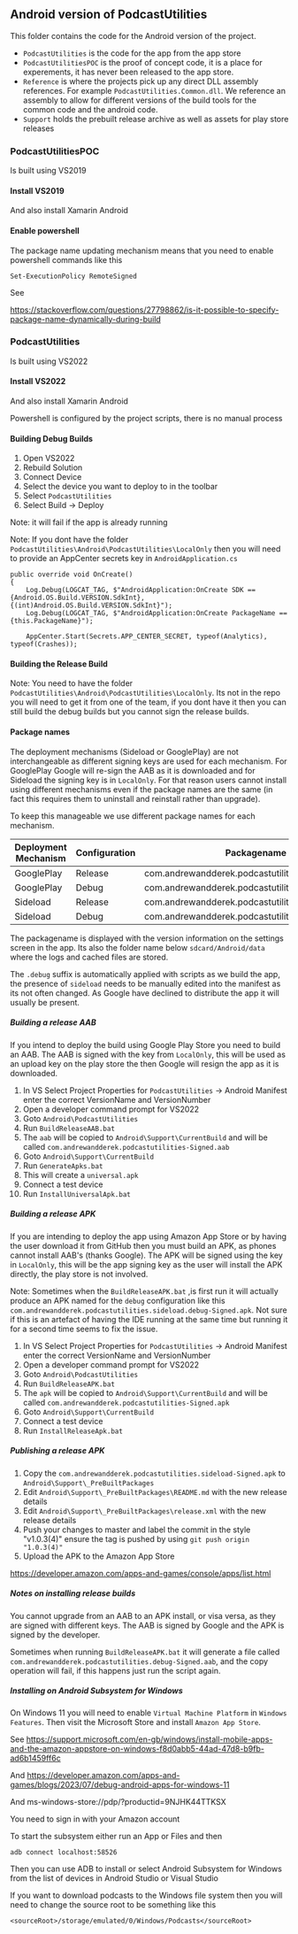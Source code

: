 ## Android version of PodcastUtilities

This folder contains the code for the Android version of the project.

- `PodcastUtilities` is the code for the app from the app store
- `PodcastUtilitiesPOC` is the proof of concept code, it is a place for experements, it has never been released to the app store.
- `Reference` is where the projects pick up any direct DLL assembly references. For example `PodcastUtilities.Common.dll`. We reference an assembly to allow for different versions of the build tools for the common code and the android code.
- `Support` holds the prebuilt release archive as well as assets for play store releases


### PodcastUtilitiesPOC

Is built using VS2019

#### Install VS2019

And also install Xamarin Android

#### Enable powershell

The package name updating mechanism means that you need to enable powershell commands like this

```
Set-ExecutionPolicy RemoteSigned
```

See

https://stackoverflow.com/questions/27798862/is-it-possible-to-specify-package-name-dynamically-during-build


### PodcastUtilities

Is built using VS2022

#### Install VS2022

And also install Xamarin Android

Powershell is configured by the project scripts, there is no manual process

#### Building Debug Builds

1. Open VS2022
1. Rebuild Solution
1. Connect Device
1. Select the device you want to deploy to in the toolbar
1. Select `PodcastUtilities`
1. Select Build -> Deploy

Note: it will fail if the app is already running

Note: If you dont have the folder `PodcastUtilities\Android\PodcastUtilities\LocalOnly` then you will need to provide an AppCenter secrets key in `AndroidApplication.cs`

```
public override void OnCreate()
{
    Log.Debug(LOGCAT_TAG, $"AndroidApplication:OnCreate SDK == {Android.OS.Build.VERSION.SdkInt}, {(int)Android.OS.Build.VERSION.SdkInt}");
    Log.Debug(LOGCAT_TAG, $"AndroidApplication:OnCreate PackageName == {this.PackageName}");

    AppCenter.Start(Secrets.APP_CENTER_SECRET, typeof(Analytics), typeof(Crashes));
```


#### Building the Release Build

Note: You need to have the folder `PodcastUtilities\Android\PodcastUtilities\LocalOnly`. Its not in the repo you will need to get it from one of the team, if you dont have it then you can still build the debug builds but you cannot sign the release builds.

#### Package names

The deployment mechanisms (Sideload or GooglePlay) are not interchangeable as different signing keys are used for each mechanism. For GooglePlay Google will re-sign the AAB as it is downloaded and for Sideload the signing key is in `LocalOnly`. For that reason users cannot install using different mechanisms even if the package names are the same (in fact this requires them to uninstall and reinstall rather than upgrade).

To keep this manageable we use different package names for each mechanism.

| Deployment Mechanism | Configuration | Packagename |
| -------------------- | ------------- | ----------- |
| GooglePlay           | Release       | com.andrewandderek.podcastutilities
| GooglePlay           | Debug         | com.andrewandderek.podcastutilities.debug
| Sideload             | Release       | com.andrewandderek.podcastutilities.sideload
| Sideload             | Debug         | com.andrewandderek.podcastutilities.sideload.debug 

The packagename is displayed with the version information on the settings screen in the app. Its also the folder name below `sdcard/Android/data` where the logs and cached files are stored.

The `.debug` suffix is automatically applied with scripts as we build the app, the presence of `sideload` needs to be manually edited into the manifest as its not often changed. As Google have declined to distribute the app it will usually be present.

##### Building a release AAB

If you intend to deploy the build using Google Play Store you need to build an AAB. The AAB is signed with the key from `LocalOnly`, this will be used as an upload key on the play store the then Google will resign the app as it is downloaded.

1. In VS Select Project Properties for `PodcastUtilities` -> Android Manifest enter the correct VersionName and VersionNumber
1. Open a developer command prompt for VS2022
1. Goto `Android\PodcastUtilities`
1. Run `BuildReleaseAAB.bat`
1. The `aab` will be copied to `Android\Support\CurrentBuild` and will be called `com.andrewandderek.podcastutilities-Signed.aab`
1. Goto `Android\Support\CurrentBuild`
1. Run `GenerateApks.bat`
1. This will create a `universal.apk`
1. Connect a test device
1. Run `InstallUniversalApk.bat`

##### Building a release APK

If you are intending to deploy the app using Amazon App Store or by having the user download it from GitHub then you must build an APK, as phones cannot install AAB's (thanks Google). The APK will be signed using the key in `LocalOnly`, this will be the app signing key as the user will install the APK directly, the play store is not involved. 

Note: Sometimes when the `BuildReleaseAPK.bat` ,is first run it will actually produce an APK named for the `debug` configuration like this `com.andrewandderek.podcastutilities.sideload.debug-Signed.apk`. Not sure if this is an artefact of having the IDE running at the same time but running it for a second time seems to fix the issue. 

1. In VS Select Project Properties for `PodcastUtilities` -> Android Manifest enter the correct VersionName and VersionNumber
1. Open a developer command prompt for VS2022
1. Goto `Android\PodcastUtilities`
1. Run `BuildReleaseAPK.bat`
1. The `apk` will be copied to `Android\Support\CurrentBuild` and will be called `com.andrewandderek.podcastutilities-Signed.apk`
1. Goto `Android\Support\CurrentBuild`
1. Connect a test device
1. Run `InstallReleaseApk.bat`

##### Publishing a release APK

1. Copy the `com.andrewandderek.podcastutilities.sideload-Signed.apk` to `Android\Support\_PreBuiltPackages`
1. Edit `Android\Support\_PreBuiltPackages\README.md` with the new release details
1. Edit `Android\Support\_PreBuiltPackages\release.xml` with the new release details
1. Push your changes to master and label the commit in the style "v1.0.3(4)" ensure the tag is pushed by using `git push origin "1.0.3(4)"`
1. Upload the APK to the Amazon App Store

https://developer.amazon.com/apps-and-games/console/apps/list.html

##### Notes on installing release builds

You cannot upgrade from an AAB to an APK install, or visa versa, as they are signed with different keys. The AAB is signed by Google and the APK is signed by the developer.

Sometimes when running `BuildReleaseAPK.bat` it will generate a file called `com.andrewandderek.podcastutilities.debug-Signed.aab`, and the copy operation will fail, if this happens just run the script again.

##### Installing on Android Subsystem for Windows

On Windows 11 you will need to enable `Virtual Machine Platform` in `Windows Features`. Then visit the Microsoft Store and install `Amazon App Store`.

See https://support.microsoft.com/en-gb/windows/install-mobile-apps-and-the-amazon-appstore-on-windows-f8d0abb5-44ad-47d8-b9fb-ad6b1459ff6c

And https://developer.amazon.com/apps-and-games/blogs/2023/07/debug-android-apps-for-windows-11

And ms-windows-store://pdp/?productid=9NJHK44TTKSX

You need to sign in with your Amazon account

To start the subsystem either run an App or Files and then 

```
adb connect localhost:58526
```

Then you can use ADB to install or select Android Subsystem for Windows from the list of devices in Android Studio or Visual Studio

If you want to download podcasts to the Windows file system then you will need to change the source root to be something like this

```
<sourceRoot>/storage/emulated/0/Windows/Podcasts</sourceRoot>
```


